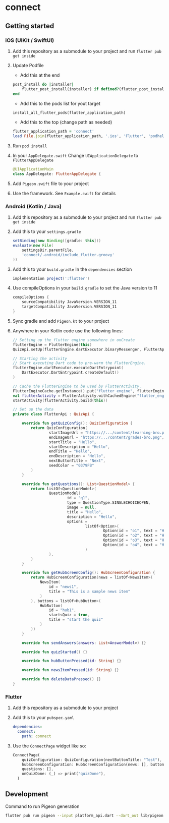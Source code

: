 # connect

## Getting started

### iOS (UIKit / SwiftUI)

1. Add this repository as a submodule to your project and run `flutter pub get inside`
2. Update Podfile
    - Add this at the end

    ```ruby
    post_install do |installer|
        flutter_post_install(installer) if defined?(flutter_post_install)
    end
    ```

    - Add this to the pods list for yout target

    ```ruby
    install_all_flutter_pods(flutter_application_path)
    ```

    - Add this to the top (change path as needed)

    ```ruby
    flutter_application_path = 'connect'
    load File.join(flutter_application_path, '.ios', 'Flutter', 'podhelper.rb')
    ```

3. Run `pod install`

4. In your `AppDelegate.swift` Change `UIApplicationDelegate` to `FlutterAppDelegate`

    ```swift
    @UIApplicationMain
    class AppDelegate: FlutterAppDelegate {
    ```

5. Add `Pigeon.swift` file to your project

6. Use the framework. See `Example.swift` for details

### Android (Kotlin / Java)

1. Add this repository as a submodule to your project and run `flutter pub get inside`
2. Add this to your `settings.gradle`

    ```groovy
    setBinding(new Binding([gradle: this]))
    evaluate(new File(
        settingsDir.parentFile,
        'connect/.android/include_flutter.groovy'
    ))
    ```

3. Add this to your `build.gradle` In the `dependencies` section

    ```groovy
    implementation project(':flutter')
    ```

4. Use compileOptions in your `build.gradle` to set the Java version to 11

    ```groovy
    compileOptions {
        sourceCompatibility JavaVersion.VERSION_11
        targetCompatibility JavaVersion.VERSION_11
    }
    ```

5. Sync gradle and add `Pigeon.kt` to your project
6. Anywhere in your Kotlin code use the following lines:

    ```kotlin
    // Setting up the flutter engine somewhere in onCreate
    flutterEngine = FlutterEngine(this)
    QuizApi.setUp(flutterEngine.dartExecutor.binaryMessenger, FlutterApi())
    ```

    ```kotlin
    // Starting the activity
    // Start executing Dart code to pre-warm the FlutterEngine.
    flutterEngine.dartExecutor.executeDartEntrypoint(
        DartExecutor.DartEntrypoint.createDefault()
    )

    // Cache the FlutterEngine to be used by FlutterActivity.
    FlutterEngineCache.getInstance().put("flutter_engine", flutterEngine)
    val flutterActivity = FlutterActivity.withCachedEngine("flutter_engine")
    startActivity(flutterActivity.build(this))
    ```

    ```kotlin
    // Set up the data
    private class FlutterApi : QuizApi {

        override fun getQuizConfig(): QuizConfiguration {
            return QuizConfiguration(
                    startImageUrl = "https://.../content/learning-bro.png",
                    endImageUrl = "https://.../content/grades-bro.png",
                    startTitle = "Hello",
                    startDescription = "Hello",
                    endTitle = "Hello",
                    endDescription = "Hello",
                    nextButtonTitle = "Next",
                    seedColor = "0379FB"
            )
        }

        override fun getQuestions(): List<QuestionModel> {
            return listOf<QuestionModel>(
                    QuestionModel(
                            id = "q1",
                            type = QuestionType.SINGLECHOICEOPEN,
                            image = null,
                            title = "Hello",
                            description = "Hello",
                            options =
                                    listOf<Option>(
                                            Option(id = "o1", text = "Hello", isOpen = true),
                                            Option(id = "o2", text = "Hello", isOpen = false),
                                            Option(id = "o3", text = "Hello", isOpen = false),
                                            Option(id = "o4", text = "Hello", isOpen = false),
                                    )
                    ),
            )
        }

        override fun getHubScreenConfig(): HubScreenConfiguration {
            return HubScreenConfiguration(news = listOf<NewsItem>(
                NewsItem(
                    id = "news1",
                    title = "This is a sample news item"
                )
            ), buttons = listOf<HubButton>(
                HubButton(
                    id = "hub1",
                    startsQuiz = true,
                    title = "start the quiz"
                )
            ))
        }

        override fun sendAnswers(answers: List<AnswerModel>) {}

        override fun quizStarted() {}

        override fun hubButtonPressed(id: String) {}

        override fun newsItemPressed(id: String) {}

        override fun deleteDataPressed() {}
    }
    ```

### Flutter

1. Add this repository as a submodule to your project
2. Add this to your `pubspec.yaml`

    ```yaml
    dependencies:
      connect:
        path: connect
    ```

3. Use the `ConnectPage` widget like so:

    ```dart
    ConnectPage(
        quizConfiguration: QuizConfiguration(nextButtonTitle: "Test"),
        hubScreenConfiguration: HubScreenConfiguration(news: [], buttons: []),
        questions: [],
        onQuizDone: (_) => print("quizDone"),
      )
    ```

## Development

Command to run Pigeon generation

```bash
flutter pub run pigeon --input platform_api.dart --dart_out lib/pigeon.dart --experimental_swift_out Pigeon.swift --kotlin_out Pigeon.kt
```
